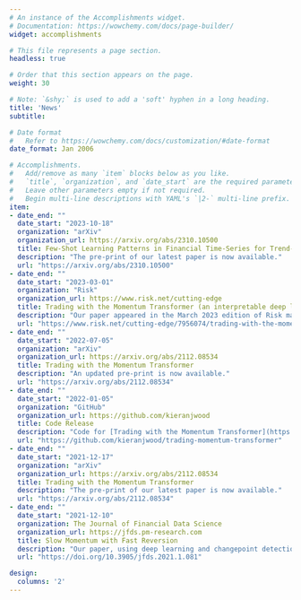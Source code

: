```yaml
---
# An instance of the Accomplishments widget.
# Documentation: https://wowchemy.com/docs/page-builder/
widget: accomplishments

# This file represents a page section.
headless: true

# Order that this section appears on the page.
weight: 30

# Note: `&shy;` is used to add a 'soft' hyphen in a long heading.
title: 'News'
subtitle:

# Date format
#   Refer to https://wowchemy.com/docs/customization/#date-format
date_format: Jan 2006

# Accomplishments.
#   Add/remove as many `item` blocks below as you like.
#   `title`, `organization`, and `date_start` are the required parameters.
#   Leave other parameters empty if not required.
#   Begin multi-line descriptions with YAML's `|2-` multi-line prefix.
item:
- date_end: ""
  date_start: "2023-10-18"
  organization: "arXiv"
  organization_url: https://arxiv.org/abs/2310.10500
  title: Few-Shot Learning Patterns in Financial Time-Series for Trend-Following Strategies
  description: "The pre-print of our latest paper is now available."
  url: "https://arxiv.org/abs/2310.10500"
- date_end: ""
  date_start: "2023-03-01"
  organization: "Risk"
  organization_url: https://www.risk.net/cutting-edge
  title: Trading with the Momentum Transformer (an interpretable deep learning architecture)
  description: "Our paper appeared in the March 2023 edition of Risk magazine."
  url: "https://www.risk.net/cutting-edge/7956074/trading-with-the-momentum-transformer-an-interpretable-deep-learning-architecture"
- date_end: ""
  date_start: "2022-07-05"
  organization: "arXiv"
  organization_url: https://arxiv.org/abs/2112.08534
  title: Trading with the Momentum Transformer
  description: "An updated pre-print is now available."
  url: "https://arxiv.org/abs/2112.08534"
- date_end: ""
  date_start: "2022-01-05"
  organization: "GitHub"
  organization_url: https://github.com/kieranjwood
  title: Code Release
  description: "Code for [Trading with the Momentum Transformer](https://github.com/kieranjwood/trading-momentum-transformer) and [Slow Momentum with Fast Reversion](https://github.com/kieranjwood/slow-momentum-fast-reversion) is now available."
  url: "https://github.com/kieranjwood/trading-momentum-transformer"
- date_end: ""
  date_start: "2021-12-17"
  organization: "arXiv"
  organization_url: https://arxiv.org/abs/2112.08534
  title: Trading with the Momentum Transformer
  description: "The pre-print of our latest paper is now available."
  url: "https://arxiv.org/abs/2112.08534"
- date_end: ""
  date_start: "2021-12-10"
  organization: The Journal of Financial Data Science
  organization_url: https://jfds.pm-research.com
  title: Slow Momentum with Fast Reversion
  description: "Our paper, using deep learning and changepoint detection for momentum trading, is appearing in the Winter 2022 edition of the Journal of Financial Data Science."
  url: "https://doi.org/10.3905/jfds.2021.1.081"

design:
  columns: '2' 
---
```

